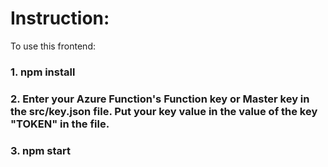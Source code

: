 # Instruction:
To use this frontend:

### 1. npm install

### 2. Enter your Azure Function's Function key or Master key in the src/key.json file. Put your key value in the value of the key "TOKEN" in the file.


### 3. npm start
